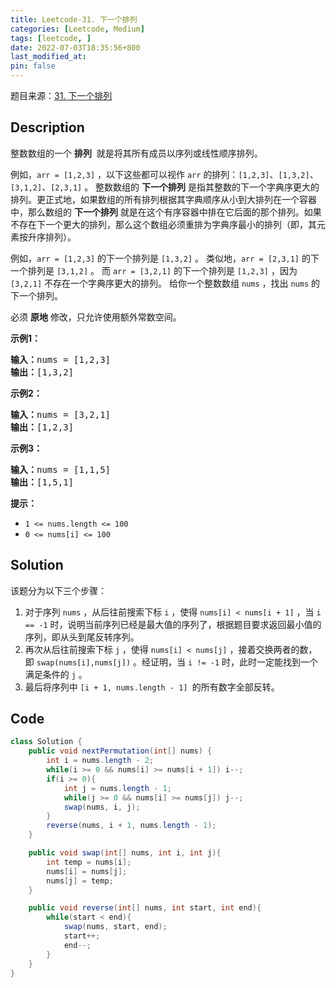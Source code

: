 ```yaml
---
title: Leetcode-31. 下一个排列
categories: [Leetcode, Medium]
tags: [leetcode, ]
date: 2022-07-03T18:35:56+800
last_modified_at: 
pin: false
---
```


题目来源：[31. 下一个排列](https://leetcode.cn/problems/next-permutation/)

## Description

整数数组的一个 **排列**  就是将其所有成员以序列或线性顺序排列。

例如，`arr = [1,2,3]` ，以下这些都可以视作 `arr` 的排列：`[1,2,3]`、`[1,3,2]`、`[3,1,2]`、`[2,3,1]` 。
整数数组的 **下一个排列** 是指其整数的下一个字典序更大的排列。更正式地，如果数组的所有排列根据其字典顺序从小到大排列在一个容器中，那么数组的 **下一个排列** 就是在这个有序容器中排在它后面的那个排列。如果不存在下一个更大的排列，那么这个数组必须重排为字典序最小的排列（即，其元素按升序排列）。

例如，`arr = [1,2,3]` 的下一个排列是 `[1,3,2]` 。
类似地，`arr = [2,3,1]` 的下一个排列是 `[3,1,2]` 。
而 `arr = [3,2,1]` 的下一个排列是 `[1,2,3]` ，因为 `[3,2,1]` 不存在一个字典序更大的排列。
给你一个整数数组 `nums` ，找出 `nums` 的下一个排列。

必须 **原地** 修改，只允许使用额外常数空间。


**示例1：**

<pre>
<strong>输入：</strong>nums = [1,2,3]
<strong>输出：</strong>[1,3,2]
</pre>

**示例2：**

<pre>
<strong>输入：</strong>nums = [3,2,1]
<strong>输出：</strong>[1,2,3]
</pre>

**示例3：**

<pre>
<strong>输入：</strong>nums = [1,1,5]
<strong>输出：</strong>[1,5,1]
</pre>

**提示：**

- `1 <= nums.length <= 100`
- `0 <= nums[i] <= 100`


## Solution

该题分为以下三个步骤：

1. 对于序列 `nums` ，从后往前搜索下标 `i` ，使得 `nums[i] < nums[i + 1]` ，当 `i == -1` 时，说明当前序列已经是最大值的序列了，根据题目要求返回最小值的序列，即从头到尾反转序列。
2. 再次从后往前搜索下标 `j` ，使得 `nums[i] < nums[j]` ，接着交换两者的数，即 `swap(nums[i],nums[j])` 。经证明，当 `i != -1` 时，此时一定能找到一个满足条件的 `j` 。
3. 最后将序列中 `[i + 1, nums.length - 1] `的所有数字全部反转。


## Code
```java
class Solution {
    public void nextPermutation(int[] nums) {
        int i = nums.length - 2;
        while(i >= 0 && nums[i] >= nums[i + 1]) i--;
        if(i >= 0){
            int j = nums.length - 1;
            while(j >= 0 && nums[i] >= nums[j]) j--;
            swap(nums, i, j);
        }
        reverse(nums, i + 1, nums.length - 1);
    }

    public void swap(int[] nums, int i, int j){
        int temp = nums[i];
        nums[i] = nums[j];
        nums[j] = temp;
    }

    public void reverse(int[] nums, int start, int end){
        while(start < end){
            swap(nums, start, end);
            start++;
            end--;
        }
    }
}
```
